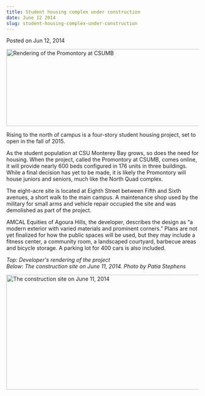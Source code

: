 ```yaml
---
title: Student housing complex under construction
date: June 12 2014
slug: student-housing-complex-under-construction
---
```


 



<span class="date">Posted on Jun 12, 2014    </span>
<p><img alt="Rendering of the Promontory at CSUMB" src="https://news.csumb.edu/sites/default/files/65/attachments/news/images/rendering.jpg" style="width:550px; height:202px"/></p>
<p>Rising to the north of campus is a four-story student housing
project, set to open in the fall of 2015.</p>
<p>As the student population at CSU Monterey Bay grows, so does the
need for housing. When the project, called the Promontory at CSUMB,
comes online, it will provide nearly 600 beds configured in 176
units in three buildings. While a final decision has yet to be
made, it is likely the Promontory will house juniors and seniors,
much like the North Quad complex.</p>
<p>The eight-acre site is located at Eighth Street between Fifth
and Sixth avenues, a short walk to the main campus. A maintenance
shop used by the military for small arms and vehicle repair
occupied the site and was demolished as part of the project.</p>
<p>AMCAL Equities of Agoura Hills, the developer, describes the
design as &#x201C;a modern exterior with varied materials and prominent
corners.&#x201D; Plans are not yet finalized for how the public spaces
will be used, but they may include a fitness center, a community
room, a landscaped courtyard, barbecue areas and bicycle storage. A
parking lot for 400 cars is also included.</p>
<p class="small"><em>Top: Developer&apos;s rendering of the
project<br>
Below: The construction site on June 11, 2014. Photo by Patia
Stephens</br></em></p>
<p><img alt="The construction site on June 11, 2014" src="https://news.csumb.edu/sites/default/files/65/attachments/news/images/patia_photo.jpg" style="float:left; width:550px; height:301px"/></p>





```
